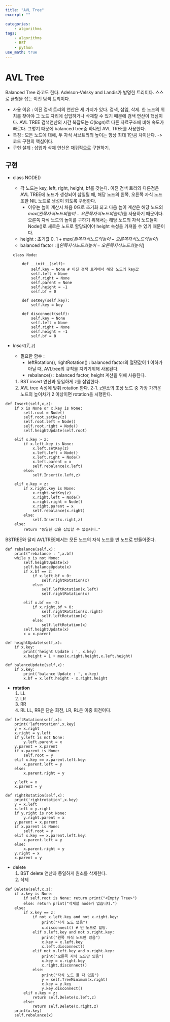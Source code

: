 ```yaml
---
title: "AVL Tree"
excerpt: ""

categories:
    - algorithms
tags:
    - algorithms
    - BST
    - python
use_math: true
---
```


# AVL Tree
Balanced Tree 라고도 한다.
Adelson-Velsky and Landis가 발명한 트리이다. 스스로 균형을 잡는 이진 탐색 트리이다.

- 사용 이유 : 이진 검색 트리의 연산은 세 가지가 있다. 검색, 삽입, 삭제. 한 노드의 위치를 찾아야 그 노드 자리에 삽입하거나 삭제할 수 있기 때문에 검색 연산이 핵심이다.
AVL TREE 검색연산의 시간 복잡도는 $O\left(log n \right)$로 다른 자료구조에 비해 속도가 빠르다. 그렇기 때문에 balanced tree중 하나인 AVL TREE를 사용한다.
- 특징 : 모든 노드에 대해, 두 자식 서브트리의 높이는 항상 최대 1만큼 차이난다. -> 코드 구현의 핵심이다.
- 구현 설계 : 삽입과 삭제 연산은 재귀적으로 구현하기.

## 구현
- class NODE()
  - 각 노드는 key, left, right, height, bf를 갖는다. 이진 검색 트리와 다른점은 AVL TREE에 노드가 생성되어 삽일될 때, 해당 노드의 왼쪽, 오른쪽 자식 노드 또한 NIL 노드로 생성이 되도록 구현한다.
      * 이유는 높이 계산시 처음 0으로 초기화 되고 다음 높이 계산은 해당 노드의 $max\left(왼쪽 자식 노드의 높이 - 오른쪽 자식 노드의 높이 \right)$를 사용하기 때문이다. 오른쪽 자식 노드의 높이를 구하기 위해서는 해당 노드의 자식 노드들이 Node()로 새로운 노드로 할당되어야 height 속성을 가져올 수 있기 때문이다.
  - height : 초기값 0. $1 + max\left(왼쪽 자식 노드의 높이 - 오른쪽 자식 노드의 높이 \right)$
  - balanced factor : $\|왼쪽 자식 노드의 높이 - 오른쪽 자식 노드의 높이\|$

  ```
  class Node:

      def __init__(self):
          self.key = None # 이진 검색 트리에서 해당 노드의 key값
          self.left = None
          self.right = None
          self.parent = None
          self.height = -1
          self.bf = 0

      def setKey(self,key):
          self.key = key

      def disconnect(self):
          self.key = None
          self.left = None
          self.right = None
          self.height = -1
          self.bf = 0
  ```

- $Insert\left(T,z\right)$
  * 필요한 함수 :
      - leftRotation(), rightRotation() : balanced factor의 절댓값이 1 이하가 아닐 때, AVLtree의 규칙을 지키기위해 사용된다.
      - rebalance() : balanced factor, height 계산을 위해 사용된다.

  1. BST insert 연산과 동일하게 z를 삽입한다.
  2. AVL tree 속성에 맞춰 rotation 한다.
      2-1. z원소의 조상 노드 중 가장 가까운 노드의 높이차가 2 이상이면 rotation을 시행한다.

```
def Insert(self,x,z):
    if x is None or x.key is None:
        self.root = Node()
        self.root.setKey(z)
        self.root.left = Node()
        self.root.right = Node()
        self.heightUpdate(self.root)

    elif x.key > z:
        if x.left.key is None:
            x.left.setKey(z)
            x.left.left = Node()
            x.left.right = Node()
            x.left.parent = x
            self.rebalance(x.left)
        else:
            self.Insert(x.left,z)

    elif x.key < z:
        if x.right.key is None:
            x.right.setKey(z)
            x.right.left = Node()
            x.right.right = Node()
            x.right.parent = x
            self.rebalance(x.right)
        else:
            self.Insert(x.right,z)
    else:
        return "동일한 값을 삽입할 수 없습니다."
```
  BSTREE와 달리 AVLTREE에서는 모든 노드의 자식 노드를 빈 노드로 만들어준다.

```
def rebalance(self,x):
    print("rebalance : ",x.bf)
    while x is not None:
        self.heightUpdate(x)
        self.balanceUpdate(x)
        if x.bf == 2:
            if x.left.bf > 0:
                self.rightRotation(x)
            else:
                self.leftRotation(x.left)
                self.rightRotation(x)

        elif x.bf == -2:
            if x.right.bf > 0:
                self.rightRotation(x.right)
                self.leftRotation(x)
            else:
                self.leftRotation(x)
        self.heightUpdate(x)    
        x = x.parent  
```

```
def heightUpdate(self,x):
    if x.key:
        print('height Update : ', x.key)
        x.height = 1 + max(x.right.height,x.left.height)

def balanceUpdate(self,x):
    if x.key:
        print('balance Update : ', x.key)
        x.bf = x.left.height - x.right.height
```

- **rotation**
  1. LL
  2. LR
  3. RR
  4. RL
LL, RR은 단순 회전, LR, RL은 이중 회전이다.

```
def leftRotation(self,x):
    print('leftrotation',x.key)
    y = x.right
    x.right = y.left
    if y.left is not None:
        y.left.parent = x
    y.parent = x.parent
    if x.parent is None:
        self.root = y
    elif x.key == x.parent.left.key:
        x.parent.left = y
    else:
        x.parent.right = y

    y.left = x
    x.parent = y
```

```
def rightRotation(self,x):
    print('rightrotation',x.key)
    y = x.left
    x.left = y.right
    if y.right is not None:
        y.right.parent = x
    y.parent = x.parent
    if x.parent is None:
        self.root = y
    elif x.key == x.parent.left.key:
        x.parent.left = y
    else:
        x.parent.right = y
    y.right = x
    x.parent = y
```


- delete
  1. BST delete 연산과 동일하게 원소를 삭제한다.
  2. 삭제  

```
def Delete(self,x,z):
    if x.key is None:
        if self.root is None: return print("<Empty Tree>")
        else: return print("삭제할 node가 없습니다.")
    else:
        if x.key == z:
            if not x.left.key and not x.right.key:
                print("자식 노드 없음")
                x.disconnect() # 빈 노드로 할당.
            elif x.left.key and not x.right.key:
                print("왼쪽 자식 노드만 있음")
                x.key = x.left.key
                x.left.disconnect()
            elif not x.left.key and x.right.key:
                print("오른쪽 자식 노드만 있음")
                x.key = x.right.key
                x.right.disconnect()
            else:
                print("자식 노드 둘 다 있음")
                y = self.TreeMinimum(x.right)
                x.key = y.key
                y.key.disconnect()
        elif x.key > z:
            return self.Delete(x.left,z)
        else:
            return self.Delete(x.right,z)
    print(x.key)
    self.rebalance(x)
```

